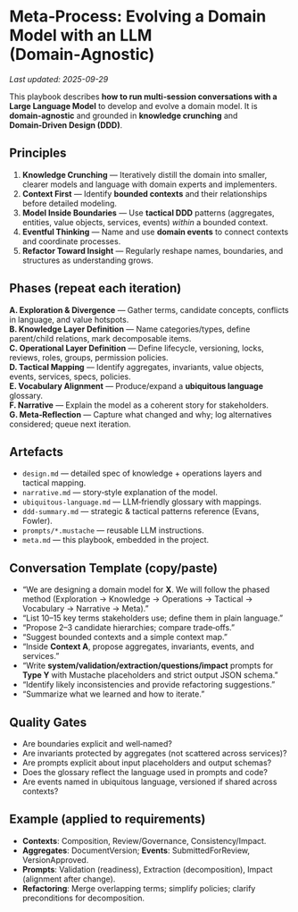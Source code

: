 # Meta‑Process: Evolving a Domain Model with an LLM (Domain‑Agnostic)
_Last updated: 2025-09-29_

This playbook describes **how to run multi‑session conversations with a Large Language Model** to develop and evolve a domain model. It is **domain‑agnostic** and grounded in **knowledge crunching** and **Domain‑Driven Design (DDD)**.

## Principles
1. **Knowledge Crunching** — Iteratively distill the domain into smaller, clearer models and language with domain experts and implementers.
2. **Context First** — Identify **bounded contexts** and their relationships before detailed modeling.
3. **Model Inside Boundaries** — Use **tactical DDD** patterns (aggregates, entities, value objects, services, events) *within* a bounded context.
4. **Eventful Thinking** — Name and use **domain events** to connect contexts and coordinate processes.
5. **Refactor Toward Insight** — Regularly reshape names, boundaries, and structures as understanding grows.

## Phases (repeat each iteration)
**A. Exploration & Divergence** — Gather terms, candidate concepts, conflicts in language, and value hotspots.  
**B. Knowledge Layer Definition** — Name categories/types, define parent/child relations, mark decomposable items.  
**C. Operational Layer Definition** — Define lifecycle, versioning, locks, reviews, roles, groups, permission policies.  
**D. Tactical Mapping** — Identify aggregates, invariants, value objects, events, services, specs, policies.  
**E. Vocabulary Alignment** — Produce/expand a **ubiquitous language** glossary.  
**F. Narrative** — Explain the model as a coherent story for stakeholders.  
**G. Meta‑Reflection** — Capture what changed and why; log alternatives considered; queue next iteration.

## Artefacts
- `design.md` — detailed spec of knowledge + operations layers and tactical mapping.
- `narrative.md` — story‑style explanation of the model.
- `ubiquitous-language.md` — LLM‑friendly glossary with mappings.
- `ddd-summary.md` — strategic & tactical patterns reference (Evans, Fowler).
- `prompts/*.mustache` — reusable LLM instructions.
- `meta.md` — this playbook, embedded in the project.

## Conversation Template (copy/paste)
- “We are designing a domain model for **X**. We will follow the phased method (Exploration → Knowledge → Operations → Tactical → Vocabulary → Narrative → Meta).”
- “List 10–15 key terms stakeholders use; define them in plain language.”
- “Propose 2–3 candidate hierarchies; compare trade‑offs.”
- “Suggest bounded contexts and a simple context map.”
- “Inside **Context A**, propose aggregates, invariants, events, and services.”
- “Write **system/validation/extraction/questions/impact** prompts for **Type Y** with Mustache placeholders and strict output JSON schema.”
- “Identify likely inconsistencies and provide refactoring suggestions.”
- “Summarize what we learned and how to iterate.”

## Quality Gates
- Are boundaries explicit and well‑named?
- Are invariants protected by aggregates (not scattered across services)?
- Are prompts explicit about input placeholders and output schemas?
- Does the glossary reflect the language used in prompts and code?
- Are events named in ubiquitous language, versioned if shared across contexts?

## Example (applied to requirements)
- **Contexts**: Composition, Review/Governance, Consistency/Impact.
- **Aggregates**: DocumentVersion; **Events**: SubmittedForReview, VersionApproved.
- **Prompts**: Validation (readiness), Extraction (decomposition), Impact (alignment after change).
- **Refactoring**: Merge overlapping terms; simplify policies; clarify preconditions for decomposition.
